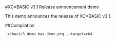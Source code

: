 #XC=BASIC v3.1 Release announcement demo

This demo announces the release of XC=BASIC v3.1.

##Compilation

     xcbasic3 demo.bas demo.prg --target=c64
     
